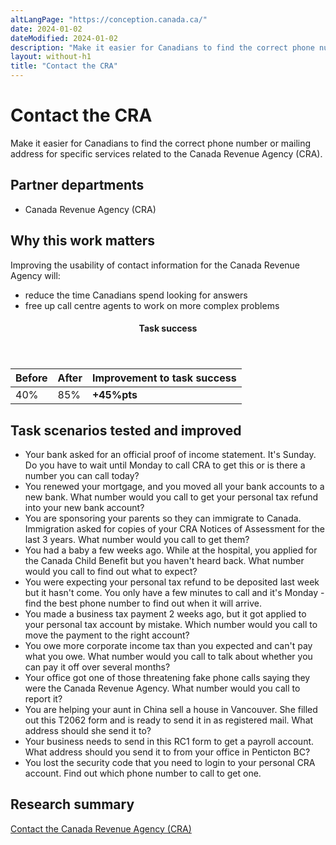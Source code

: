 ```yaml
---
altLangPage: "https://conception.canada.ca/"
date: 2024-01-02
dateModified: 2024-01-02
description: "Make it easier for Canadians to find the correct phone number or mailing address for specific services related to the Canada Revenue Agency (CRA)."
layout: without-h1
title: "Contact the CRA"
---
```

<h1 property="name headline" id="wb-cont" dir="ltr">Contact the CRA</h1>
<p>Make it easier for Canadians to find the correct phone number or mailing address for specific services related to the Canada Revenue Agency (CRA).</p>
<h2>Partner departments</h2>
<ul>
  <li>Canada Revenue Agency (CRA)</li>
</ul>
<h2>Why this work matters</h2>
<p>Improving the usability of contact information for the Canada Revenue Agency will: </p>
<ul>
  <li class="custli">reduce the time Canadians spend looking for answers</li>
  <li class="custli">free up call centre agents to work on more complex problems</li>
</ul>
<div class="row mrgn-tp-lg mrgn-bttm-lg">
  <div class="col-md-8">
    <div class="panel panel-success">
      <header class="panel-heading">
        <h4 class="panel-title text-center">Task success</h4>
      </header>
      <table class="table">
        <thead>
          <tr style="">
            <th scope="col" class="col-md-3">Before</th>
            <th scope="col" class="col-md-3">After</th>
            <th scope="col" class="col-md-6">Improvement to task success</th>
          </tr>
        </thead>
        <tbody>
          <tr>
            <td class="table-smnum">40%</td>
            <td class="table-smnum">85%</td>
            <td class="table-smnum"><span class="text-success"><strong>+45%pts</strong></span></td>
          </tr>
        </tbody>
      </table>
    </div>
  </div>
</div>
<h2>Task scenarios tested and improved</h2>
<ul class="custul">
  <li class="custli">Your bank asked for an official proof of income statement. It's Sunday. Do you have to wait until Monday to call CRA to get this or is there a number you can call today?</li>
  <li class="custli">You renewed your mortgage, and you moved all your bank accounts to a new bank. What number would you call to get your personal tax refund into your new bank account?</li>
  <li class="custli">You are sponsoring your parents so they can immigrate to Canada. Immigration asked for copies of your CRA Notices of Assessment for the last 3 years. What number would you call to get them?</li>
  <li class="custli">You had a baby a few weeks ago. While at the hospital, you applied for the Canada Child Benefit but you haven't heard back. What number would you call to find out what to expect?</li>
  <li class="custli">You were expecting your personal tax refund to be deposited last week but it hasn't come. You only have a few minutes to call and it's Monday
    - find the best phone number to find out when it will arrive.</li>
  <li class="custli">You made a business tax payment 2 weeks ago, but it got applied to your personal tax account by mistake. Which number would you call to move the payment to the right account?</li>
  <li class="custli">You owe more corporate income tax than you expected and can't pay what you owe. What number would you call to talk about whether you can pay it off over several months?</li>
  <li class="custli">Your office got one of those threatening fake phone calls saying they were the Canada Revenue Agency. What number would you call to report it?</li>
  <li class="custli">You are helping your aunt in China sell a house in Vancouver. She filled out this T2062 form and is ready to send it in as registered mail. What address should she send it to?</li>
  <li class="custli">Your business needs to send in this RC1 form to get a payroll account. What address should you send it to from your office in Penticton BC?</li>
  <li class="custli">You lost the security code that you need to login to your personal CRA account. Find out which phone number to call to get one.</li>
</ul>
<h2>Research summary</h2>
<p><a href="https://blog.canada.ca/research-summaries/cra-contact-us-research-summary.html">Contact the Canada Revenue Agency (CRA)</a></p>
